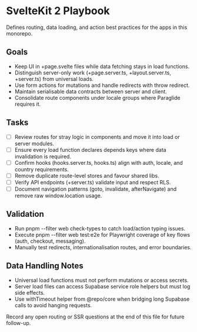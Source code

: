 # SvelteKit 2 Playbook

Defines routing, data loading, and action best practices for the apps in this monorepo.

## Goals
- Keep UI in +page.svelte files while data fetching stays in load functions.
- Distinguish server-only work (+page.server.ts, +layout.server.ts, +server.ts) from universal loads.
- Use form actions for mutations and handle redirects with throw redirect.
- Maintain serialisable data contracts between server and client.
- Consolidate route components under locale groups where Paraglide requires it.

## Tasks
- [ ] Review routes for stray logic in components and move it into load or server modules.
- [ ] Ensure every load function declares depends keys where data invalidation is required.
- [ ] Confirm hooks (hooks.server.ts, hooks.ts) align with auth, locale, and country requirements.
- [ ] Remove duplicate route-level stores and favour shared libs.
- [ ] Verify API endpoints (+server.ts) validate input and respect RLS.
- [ ] Document navigation patterns (goto, invalidate, afterNavigate) and remove raw window.location usage.

## Validation
- Run pnpm --filter web check-types to catch load/action typing issues.
- Execute pnpm --filter web test:e2e for Playwright coverage of key flows (auth, checkout, messaging).
- Manually test redirects, internationalisation routes, and error boundaries.

## Data Handling Notes
- Universal load functions must not perform mutations or access secrets.
- Server load files can access Supabase service role helpers but must log side effects.
- Use withTimeout helper from @repo/core when bridging long Supabase calls to avoid hanging requests.

Record any open routing or SSR questions at the end of this file for future follow-up.
